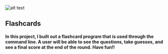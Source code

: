 ![alt  text](http://tss.learningspaces.alaska.edu/wp-content/uploads/sites/2/2014/01/flashcards.png)

## Flashcards

#### In this project, I built out a flashcard program that is used through the command line. A user will be able to see the questions, take guesses, and see a final score at the end of the round. Have fun!!
